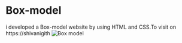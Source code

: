 # Box-model
i developed a Box-model website by using HTML and CSS.To visit on https://shivanigith
![Box model](https://github.com/shivanigith/Box-model/assets/154613286/67f54737-d0bb-40bd-a42e-6842757102f1)
